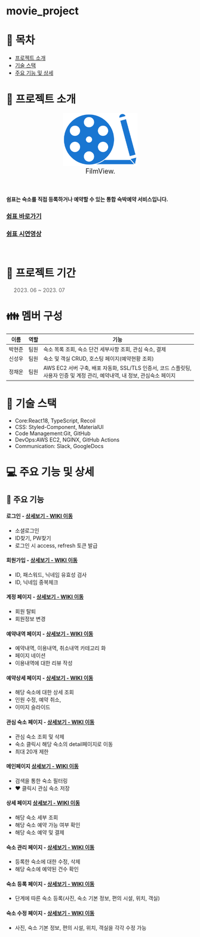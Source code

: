 # movie_project

# 📑 목차

- [프로젝트 소개](#-프로젝트-소개)
- [기술 스택](#-기술-스택)
- [주요 기능 및 상세](#-주요-기능-및-상세)

# 👋 프로젝트 소개

<div align="center">
  <img width="200" alt="image" src="./client/src/images/reviewIcon5.png">
</div>
<div align="center">
<span style="font-size: 18px;">FilmView.</span>
</div>
<br></br>
  
#### 쉼표는 숙소를 직접 등록하거나 예약할 수 있는 통합 숙박예약 서비스입니다.

### [쉼표 바로가기](https://shimpyo.o-r.kr/)

### [쉼표 시연영상](https://www.youtube.com/watch?v=RbrhiM4ybgI)

<br/>

# 📅 프로젝트 기간

> 2023. 06 ~ 2023. 07

# 👪 멤버 구성

| 이름   | 역할    | 기능                                              |
|-------|---------|---------------------------------------------------|
| 박현준 | 팀원    | 숙소 목록 조회, 숙소 단건 세부사항 조회, 관심 숙소, 결제 |
| 신성우 | 팀원    | 숙소 및 객실 CRUD, 호스팅 페이지(예약현황 조회) |
| 정채운 | 팀원    | AWS EC2 서버 구축, 배포 자동화, SSL/TLS 인증서, 코드 스플릿팅, <br> 사용자 인증 및 계정 관리, 예약내역, 내 정보, 관심숙소 페이지 |

# 🔧 기술 스택

- Core:React18, TypeScript, Recoil
- CSS: Styled-Component, MaterialUI
- Code Management:Git, GitHub
- DevOps:AWS EC2, NGINX, GitHub Actions
- Communication: Slack, GoogleDocs 

# 💻 주요 기능 및 상세

## 📌 주요 기능
#### 로그인 - <a href="https://github.com/jchwoon/shimpyo_front/wiki/Login" >상세보기 - WIKI 이동</a>
- 소셜로그인
- ID찾기, PW찾기
- 로그인 시 access, refresh 토큰 발급
#### 회원가입 - <a href="https://github.com/jchwoon/shimpyo_front/wiki/Member" >상세보기 - WIKI 이동</a>
- ID, 패스워드, 닉네임 유효성 검사
- ID, 닉네임 중복체크
#### 계정 페이지 - <a href="https://github.com/jchwoon/shimpyo_front/wiki/Member" >상세보기 - WIKI 이동</a>
- 회원 탈퇴
- 회원정보 변경
#### 예약내역 페이지 - <a href="https://github.com/Project-Shimpyo/front/wiki/Login" >상세보기 - WIKI 이동</a>
- 예약내역, 이용내역, 취소내역 카테고리 화
- 페이지 네이션
- 이용내역에 대한 리뷰 작성
#### 예약상세 페이지 - <a href="https://github.com/Project-Shimpyo/front/wiki/Login" >상세보기 - WIKI 이동</a>
- 해당 숙소에 대한 상세 조회
- 인원 수정, 예약 취소,
- 이미지 슬라이드
#### 관심 숙소 페이지 - <a href="https://github.com/Project-Shimpyo/front/wiki/Login" >상세보기 - WIKI 이동</a>
- 관심 숙소 조회 및 삭제
- 숙소 클릭시 해당 숙소의 detail페이지로 이동
- 최대 20개 제한
#### 메인페이지 <a href="https://github.com/Project-Shimpyo/front/wiki/Main" >상세보기 - WIKI 이동</a>
- 검색을 통한 숙소 필터링
- ❤ 클릭시 관심 숙소 저장
#### 상세 페이지 <a href="https://github.com/Project-Shimpyo/front/wiki/Detail" >상세보기 - WIKI 이동</a>
- 해당 숙소 세부 조회
- 해당 숙소 예약 가능 여부 확인
- 해당 숙소 예약 및 결제
#### 숙소 관리 페이지 - <a href="https://github.com/Project-Shimpyo/front/wiki/Host" >상세보기 - WIKI 이동</a>
- 등록한 숙소에 대한 수정, 삭제
- 해당 숙소에 예약된 건수 확인
#### 숙소 등록 페이지 - <a href="https://github.com/Project-Shimpyo/front/wiki/Host" >상세보기 - WIKI 이동</a>
- 단계에 따른 숙소 등록(사진, 숙소 기본 정보, 편의 시설, 위치, 객실)
#### 숙소 수정 페이지 - <a href="https://github.com/Project-Shimpyo/front/wiki/Host" >상세보기 - WIKI 이동</a>
- 사진, 숙소 기본 정보, 편의 시설, 위치, 객실을 각각 수정 가능

<br/>
